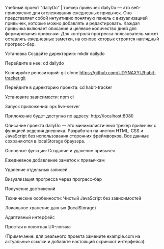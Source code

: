 Учебный проект "dailyDo" | трекер привычек
dailyDo — это веб-приложение для отслеживания ежедневных привычек. Оно представляет собой интуитивно понятную панель с визуализацией привычек, которые можно добавлять и редактировать. Каждая привычка включает описание и целевое количество дней для формирования привычки. Для контроля прогресса пользователь может оставлять ежедневные заметки, на основе которых строится наглядный прогресс-бар.


Установка
Создайте директорию:
mkdir dailydo

Перейдите в нее:
cd dailydo

Клонируйте репозиторий:
git clone https://github.com/UDYNAXYU/habit-tracker.git


Перейдите в директорию проекта:
cd habit-tracker


Установите зависимости:
npm ci

Запуск приложения:
npx live-server

Приложение будет доступно по адресу: http://localhost:8080

Описание проекта
dailyDo — это минималистичный трекер привычек с функцией ведения дневника. Разработан на чистом HTML, CSS и JavaScript без использования сторонних фреймворков. Все данные сохраняются в localStorage браузера.

Основные функции:
Создание и удаление привычек

Ежедневное добавление заметок к привычкам

Удаление отдельных записей

Визуализация прогресса через прогресс-бар

Получение достижений

Технические особенности:
Чистый JavaScript без зависимостей

Локальное хранение данных (localStorage)

Адаптивный интерфейс

Простая и понятная UX-логика

(Примечание: для реального проекта замените example.com на актуальные ссылки и добавьте настоящий скриншот интерфейса)
